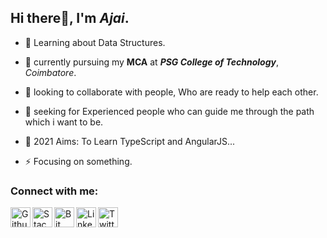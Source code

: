 ## Hi there👋, I'm *Ajai*.
   
   - 🌱 Learning about Data Structures.
   - 🔭 currently pursuing my **MCA** at ***PSG College of Technology***, *Coimbatore*.
   - 💬 looking to collaborate with people, Who are ready to help each other.
   - 🤔 seeking for Experienced people who can guide me through the path which i want to be.
   - 🥅 2021 Aims: To Learn TypeScript and AngularJS...
   - ⚡ Focusing on something.

      <!-- ![Ajai J A 's GitHub stats](https://github-readme-stats.vercel.app/api?username=AjaiJA&show_icons=true&theme=highcontrast&card_width=60)
      [![Top Langs](https://github-readme-stats.vercel.app/api/top-langs/?username=AjaiJA&layout=compact)](https://github.com/AjaiJA/)-->

      <!-- <a href="https://github.com/AjaiJA/My-Projects">
        <img align="center" src="https://github-readme-stats.vercel.app/api/pin/?username=AjaiJA&repo=My-Projects" />
      </a>-->



### Connect with me:<br>

   [<img align="left" alt="Github" width="32px" title="Github" src="https://cdn2.iconfinder.com/data/icons/social-icons-circular-color/512/github-512.png" />](https://github.com/AjaiJA/)
   [<img align="left" alt="Stack Overflow" width="32px" title="Stack Overflow" src="https://cdn2.iconfinder.com/data/icons/social-icons-33/128/Stack_Overflow-512.png" />](https://stackoverflow.com/users/12341806/ajaija?tab=profile)
   [<img align="left" alt="Bit Bucket" width="32px" title="Bit Bucket" src="https://cdn4.iconfinder.com/data/icons/logos-and-brands/512/44_Bitbucket_logo_logos-512.png" />](https://bitbucket.org/dashboard/projects)
   [<img align="left" alt="LinkedIn" width="32px" title="LinkedIN" src="http://pngimg.com/uploads/linkedIn/linkedIn_PNG24.png" />](https://www.linkedin.com/in/ajaija/)
   [<img align="left" alt="Twitter" title="Twitter" width="32px" src="https://www.freepnglogos.com/uploads/twitter-logo-png/twitter-logo-vector-png-clipart-1.png" />](https://twitter.com/Ajai__JA)

<br>
<br>
